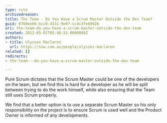 ```yaml
---
type: rule
archivedreason: 
title: The Team - Do You Have a Scrum Master Outside the Dev Team?
guid: 0760eeb6-bcc0-4331-9e97-cc4c3fe69926
uri: the-team-do-you-have-a-scrum-master-outside-the-dev-team
created: 2012-05-01T05:48:53.0000000Z
authors:
- title: Ulysses Maclaren
  url: https://ssw.com.au/people/ulysses-maclaren
related: []
redirects:
- the-team---do-you-have-a-scrum-master-outside-the-dev-team

---
```


Pure Scrum dictates that the Scrum Master could be one of the developers on the team, but we find this is hard for a developer as he will be split between trying to do the work himself, while also ensuring that the Team still uses Scrum properly.




<!--endintro-->
 We find that a better option is to use a separate Scrum Master so his only responsibility on the project is to ensure Scrum is used well and the Product Owner is informed of any developments.
